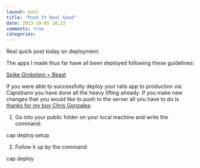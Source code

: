```yaml
---
layout: post
title: "Push It Real Good"
date: 2013-10-05 18:23
comments: true
categories: 
---
```

Real quick post today on deployment.

The apps I made thus far have all been deployed following these guidelines:

[Spike Grobstein = Beast](http://stackoverflow.com/)

If you were able to successfully deploy your rails app to production via Capistrano you have done all the heavy lifting already.  If you make new changes that you would like to push to the server all you have to do is [thanks for my boy Chris Gonzales](https://twitter.com/Chris_GonzGonz):

1.  Go into your public folder on your local machine and write the command:

cap deploy:setup

2.  Follow it up by the command:

cap deploy